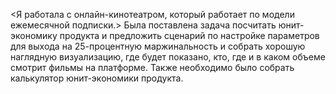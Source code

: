 <Я работала с онлайн-кинотеатром, который работает по модели ежемесячной подписки.>
Была поставлена задача посчитать юнит-экономику продукта и предложить сценарий по настройке параметров для выхода на 25-процентную маржинальность и собрать хорошую наглядную визуализацию, где будет показано, кто, где и в каком объеме смотрит фильмы на платформе. 
Также необходимо было собрать калькулятор юнит-экономики продукта.

